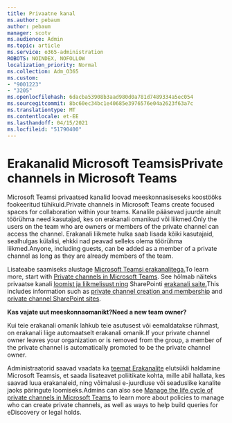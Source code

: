```yaml
---
title: Privaatne kanal
ms.author: pebaum
author: pebaum
manager: scotv
ms.audience: Admin
ms.topic: article
ms.service: o365-administration
ROBOTS: NOINDEX, NOFOLLOW
localization_priority: Normal
ms.collection: Adm_O365
ms.custom:
- "9001223"
- "3205"
ms.openlocfilehash: 6dacba53908b3aad980d0a781d7489334a5ec054
ms.sourcegitcommit: 8bc60ec34bc1e40685e3976576e04a2623f63a7c
ms.translationtype: MT
ms.contentlocale: et-EE
ms.lasthandoff: 04/15/2021
ms.locfileid: "51790400"
---
```

# <a name="private-channels-in-microsoft-teams"></a><span data-ttu-id="330a4-102">Erakanalid Microsoft Teamsis</span><span class="sxs-lookup"><span data-stu-id="330a4-102">Private channels in Microsoft Teams</span></span>

<span data-ttu-id="330a4-103">Microsoft Teamsi privaatsed kanalid loovad meeskonnasiseseks koostööks fookeeritud tühikuid.</span><span class="sxs-lookup"><span data-stu-id="330a4-103">Private channels in Microsoft Teams create focused spaces for collaboration within your teams.</span></span> <span data-ttu-id="330a4-104">Kanalile pääsevad juurde ainult töörühma need kasutajad, kes on erakanali omanikud või liikmed.</span><span class="sxs-lookup"><span data-stu-id="330a4-104">Only the users on the team who are owners or members of the private channel can access the channel.</span></span> <span data-ttu-id="330a4-105">Erakanali liikmete hulka saab lisada kõiki kasutajaid, sealhulgas külalisi, ehkki nad peavad selleks olema töörühma liikmed.</span><span class="sxs-lookup"><span data-stu-id="330a4-105">Anyone, including guests, can be added as a member of a private channel as long as they are already members of the team.</span></span>

<span data-ttu-id="330a4-106">Lisateabe saamiseks alustage [Microsoft Teamsi erakanalitega.](https://docs.microsoft.com/MicrosoftTeams/private-channels)</span><span class="sxs-lookup"><span data-stu-id="330a4-106">To learn more, start with [Private channels in Microsoft Teams](https://docs.microsoft.com/MicrosoftTeams/private-channels).</span></span> <span data-ttu-id="330a4-107">See hõlmab näiteks privaatse kanali [loomist ja liikmelisust ning](https://docs.microsoft.com/MicrosoftTeams/private-channels#private-channel-creation-and-membership) SharePointi [erakanali saite.](https://docs.microsoft.com/MicrosoftTeams/private-channels#private-channel-sharepoint-sites)</span><span class="sxs-lookup"><span data-stu-id="330a4-107">This includes information such as [private channel creation and membership](https://docs.microsoft.com/MicrosoftTeams/private-channels#private-channel-creation-and-membership) and [private channel SharePoint sites](https://docs.microsoft.com/MicrosoftTeams/private-channels#private-channel-sharepoint-sites).</span></span>

<span data-ttu-id="330a4-108">**Kas vajate uut meeskonnaomanikt?**</span><span class="sxs-lookup"><span data-stu-id="330a4-108">**Need a new team owner?**</span></span>

<span data-ttu-id="330a4-109">Kui teie erakanali omanik lahkub teie asutusest või eemaldatakse rühmast, on erakanali liige automaatselt erakanali omanik.</span><span class="sxs-lookup"><span data-stu-id="330a4-109">If your private channel owner leaves your organization or is removed from the group, a member of the private channel is automatically promoted to be the private channel owner.</span></span>

<span data-ttu-id="330a4-110">Administraatorid saavad vaadata ka [teemat Erakanalite](https://docs.microsoft.com/MicrosoftTeams/private-channels-life-cycle-management) elutsükli haldamine Microsoft Teamsis, et saada lisateavet poliitikate kohta, mille abil hallata, kes saavad luua erakanaleid, ning võimalusi e-juurdluse või seaduslike kanalite jaoks päringute loomiseks.</span><span class="sxs-lookup"><span data-stu-id="330a4-110">Admins can also see [Manage the life cycle of private channels in Microsoft Teams](https://docs.microsoft.com/MicrosoftTeams/private-channels-life-cycle-management) to learn more about policies to manage who can create private channels, as well as ways to help build queries for eDiscovery or legal holds.</span></span>

